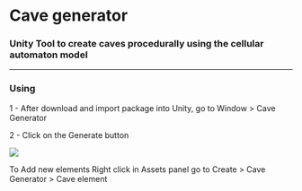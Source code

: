 # Cave generator #
### Unity Tool to create caves procedurally using the cellular automaton model ###
---
### Using ###

 1 - After download and import package into Unity, go to Window > Cave Generator
 
 2 - Click on the Generate button
 
 ![](https://franciscofontes.github.io/images/cave-generator/cave-generator_02.png) 
 
 
 To Add new elements Right click in Assets panel go to Create > Cave Generator > Cave element
